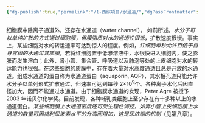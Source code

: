 ```yaml
---
{"dg-publish":true,"permalink":"/1-西综项目/水通道/","dgPassFrontmatter":true,"noteIcon":"","created":"2024-07-10T09:05:36.043+08:00","updated":"2024-07-18T19:20:23.280+08:00"}
---
```


细胞膜中除离子通道外，还存在水通道（water channel）。
如前所述，*水分子可以单纯扩散的方式通过细胞膜，但膜脂质对水的通透性很低*，扩散速度很慢。事实上，某些细胞对水的转运速率可达到惊人的程度。例如，*红细胞每秒允许百倍于自身容积的水通过其质膜*，若将红细胞置于低渗溶液中，水很快进入细胞内，使之膨胀而发生溶血；此外，肾小管、集合管、呼吸道以及肺泡等处的上皮细胞对水的转运能力也很强。在这些细胞的质膜中，存在着大量对水高度通透且总是开放的水通道。组成水通道的蛋白称为水通道蛋白（aquaporin, AQP），其水相孔道只能允许水分子以单列形式扩散通过，但速率可达到每秒 2×10<sup>9</sup>个。各种离子水化后因直径加大，因而不能通过水通道。由于细胞膜水通道的发现，Peter Agre 被授予 2003 年诺贝尔化学奖。目前发现，各种哺乳类细胞上至少存在有十多种以上的水通道蛋白。*某些细胞膜上水通道密度还可受生理性调控，如肾小管上皮细胞膜上水通道的数量可因抗利尿激素水平的升高而增加，这是尿浓缩的机制*（见第八章）。

